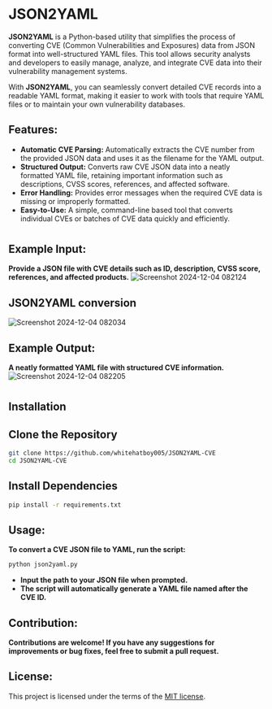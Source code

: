 # JSON2YAML
**JSON2YAML** is a Python-based utility that simplifies the process of converting CVE (Common Vulnerabilities and Exposures) data from JSON format into well-structured YAML files. This tool allows security analysts and developers to easily manage, analyze, and integrate CVE data into their vulnerability management systems.

With **JSON2YAML**, you can seamlessly convert detailed CVE records into a readable YAML format, making it easier to work with tools that require YAML files or to maintain your own vulnerability databases.

## Features:
- **Automatic CVE Parsing:** Automatically extracts the CVE number from the provided JSON data and uses it as the filename for the YAML output.
- **Structured Output:** Converts raw CVE JSON data into a neatly formatted YAML file, retaining important information such as descriptions, CVSS scores, references, and affected software.
- **Error Handling:** Provides error messages when the required CVE data is missing or improperly formatted.
- **Easy-to-Use:** A simple, command-line based tool that converts individual CVEs or batches of CVE data quickly and efficiently.
#
## Example Input:
**Provide a JSON file with CVE details such as ID, description, CVSS score, references, and affected products.**
![Screenshot 2024-12-04 082124](https://github.com/user-attachments/assets/18e24f94-0912-4d3f-b9bc-1e9706c39b98)

## JSON2YAML conversion
![Screenshot 2024-12-04 082034](https://github.com/user-attachments/assets/ac9575aa-8cbd-4422-abaa-96b84b0a1e27)

## Example Output:
**A neatly formatted YAML file with structured CVE information.**
![Screenshot 2024-12-04 082205](https://github.com/user-attachments/assets/edd6b840-7cd7-4c0c-9fa2-499bf5e0efb5)

#
## Installation
## Clone the Repository
```bash
git clone https://github.com/whitehatboy005/JSON2YAML-CVE
cd JSON2YAML-CVE
```
## Install Dependencies
```bash
pip install -r requirements.txt
```
## Usage:
**To convert a CVE JSON file to YAML, run the script:**
```bash
python json2yaml.py
```
- **Input the path to your JSON file when prompted.**
- **The script will automatically generate a YAML file named after the CVE ID.**

## Contribution:
**Contributions are welcome! If you have any suggestions for improvements or bug fixes, feel free to submit a pull request.**

## License:
This project is licensed under the terms of the [MIT license](LICENSE.md).
